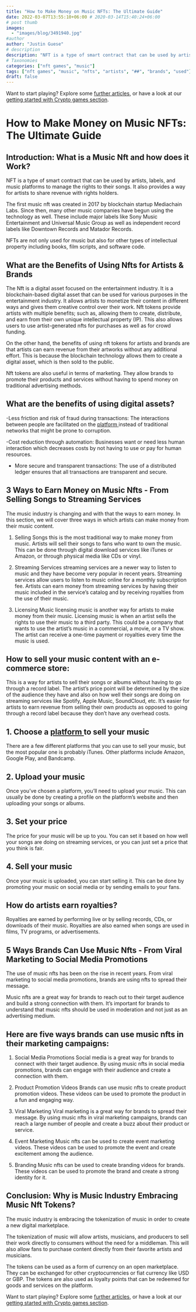 ```yaml
---
title: "How to Make Money on Music NFTs: The Ultimate Guide"
date: 2022-03-07T13:55:10+06:00 # 2020-03-14T15:40:24+06:00
# post thumb
images:
  - "images/blog/3491940.jpg"
#author
author: "Justin Guese"
# description
description: "NFT is a type of smart contract that can be used by artists, labels, and music platforms to manage the rights to their songs. It also provides a way for artists"
# Taxonomies
categories: ["nft games", "music"]
tags: ["nft games", "music", "nfts", "artists", "##", "brands", "used"]
draft: false
---
```



Want to start playing? Explore some [further articles](/blog/), or have a look at our [getting started with Crypto games section](/services/how-do-i-get-started/).

# How to Make Money on Music NFTs: The Ultimate Guide

## Introduction: What is a Music Nft and how does it Work?

NFT is a type of smart contract that can be used by artists, labels, and music platforms to manage the rights to their songs. It also provides a way for artists to share revenue with rights holders.

The first music nft was created in 2017 by blockchain startup Mediachain Labs. Since then, many other music companies have begun using the technology as well. These include major labels like Sony Music Entertainment and Universal Music Group as well as independent record labels like Downtown Records and Matador Records.

NFTs are not only used for music but also for other types of intellectual property including books, film scripts, and software code.

## What are the Benefits of Using Nfts for Artists & Brands

The Nft is a digital asset focused on the entertainment industry. It is a blockchain-based digital asset that can be used for various purposes in the entertainment industry. It allows artists to monetize their content in different ways and gives them creative control over their work. Nft tokens provide artists with multiple benefits; such as, allowing them to create, distribute, and earn from their own unique intellectual property (IP). This also allows users to use artist-generated nfts for purchases as well as for crowd funding. 

On the other hand, the benefits of using nft tokens for artists and brands are that artists can earn revenue from their artworks without any additional effort. This is because the blockchain technology allows them to create a digital asset, which is then sold to the public.

Nft tokens are also useful in terms of marketing. They allow brands to promote their products and services without having to spend money on traditional advertising methods.

## What are the benefits of using digital assets?

-Less friction and risk of fraud during transactions: The interactions between people are facilitated on the [ platform ](https://accounts.binance.com/en/register?ref=37092355) instead of traditional networks that might be prone to corruption.

-Cost reduction through automation: Businesses want or need less human interaction which decreases costs by not having to use or pay for human resources.

- More secure and transparent transactions: The use of a distributed ledger ensures that all transactions are transparent and secure.

## 3 Ways to Earn Money on Music Nfts - From Selling Songs to Streaming Services

The music industry is changing and with that the ways to earn money. In this section, we will cover three ways in which artists can make money from their music content.

1. Selling Songs this is the most traditional way to make money from music. Artists will sell their songs to fans who want to own the music. This can be done through digital download services like iTunes or Amazon, or through physical media like CDs or vinyl. 

2. Streaming Services streaming services are a newer way to listen to music and they have become very popular in recent years. Streaming services allow users to listen to music online for a monthly subscription fee. Artists can earn money from streaming services by having their music included in the service’s catalog and by receiving royalties from the use of their music. 

3. Licensing Music licensing music is another way for artists to make money from their music. Licensing music is when an artist sells the rights to use their music to a third party. This could be a company that wants to use the artist’s music in a commercial, a movie, or a TV show. The artist can receive a one-time payment or royalties every time the music is used.

## How to sell your music content with an e-commerce store: 

This is a way for artists to sell their songs or albums without having to go through a record label. The artist’s price point will be determined by the size of the audience they have and also on how well their songs are doing on streaming services like Spotify, Apple Music, SoundCloud, etc. It’s easier for artists to earn revenue from selling their own products as opposed to going through a record label because they don’t have any overhead costs.

## 1. Choose a [ platform ](https://accounts.binance.com/en/register?ref=37092355) to sell your music 

There are a few different platforms that you can use to sell your music, but the most popular one is probably iTunes. Other platforms include Amazon, Google Play, and Bandcamp. 

## 2. Upload your music 

Once you’ve chosen a platform, you’ll need to upload your music. This can usually be done by creating a profile on the platform’s website and then uploading your songs or albums. 

## 3. Set your price

The price for your music will be up to you. You can set it based on how well your songs are doing on streaming services, or you can just set a price that you think is fair. 

## 4. Sell your music 

Once your music is uploaded, you can start selling it. This can be done by promoting your music on social media or by sending emails to your fans.

## How do artists earn royalties? 

Royalties are earned by performing live or by selling records, CDs, or downloads of their music. Royalties are also earned when songs are used in films, TV programs, or advertisements.

## 5 Ways Brands Can Use Music Nfts - From Viral Marketing to Social Media Promotions

The use of music nfts has been on the rise in recent years. From viral marketing to social media promotions, brands are using nfts to spread their message.

Music nfts are a great way for brands to reach out to their target audience and build a strong connection with them. It’s important for brands to understand that music nfts should be used in moderation and not just as an advertising medium.

## Here are five ways brands can use music nfts in their marketing campaigns: 

1. Social Media Promotions Social media is a great way for brands to connect with their target audience. By using music nfts in social media promotions, brands can engage with their audience and create a connection with them. 

2. Product Promotion Videos Brands can use music nfts to create product promotion videos. These videos can be used to promote the product in a fun and engaging way. 

3. Viral Marketing Viral marketing is a great way for brands to spread their message. By using music nfts in viral marketing campaigns, brands can reach a large number of people and create a buzz about their product or service. 

4. Event Marketing Music nfts can be used to create event marketing videos. These videos can be used to promote the event and create excitement among the audience. 

5. Branding Music nfts can be used to create branding videos for brands. These videos can be used to promote the brand and create a strong identity for it.

## Conclusion: Why is Music Industry Embracing Music Nft Tokens?

The music industry is embracing the tokenization of music in order to create a new digital marketplace.

The tokenization of music will allow artists, musicians, and producers to sell their work directly to consumers without the need for a middleman. This will also allow fans to purchase content directly from their favorite artists and musicians.

The tokens can be used as a form of currency on an open marketplace. They can be exchanged for other cryptocurrencies or fiat currency like USD or GBP. The tokens are also used as loyalty points that can be redeemed for goods and services on the platform.

Want to start playing? Explore some [further articles](/blog/), or have a look at our [getting started with Crypto games section](/services/how-do-i-get-started/).

